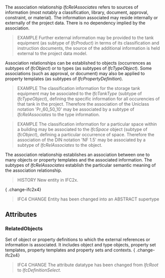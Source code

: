 The association relationship _IfcRelAssociates_ refers to sources of information (most notably a classification, library, document, approval, constraint, or material). The information associated may reside internally or externally of the project data. There is no dependency implied by the association.

<!-- end of short definition -->


> EXAMPLE Further external information may be provided to the tank equipment (as subtype of _IfcProduct_) in terms of its classification and instruction documents, the source of the additional information is held external to the project data model.

Association relationships can be established to objects (occurrences as subtypes of _IfcObject_) or to types (as subtypes of _IfcTypeObject_). Some associations (such as approval, or document) may also be applied to property templates (as subtypes of _IfcPropertyDefinition_).

> EXAMPLE The classification information for the storage tank equipment may be associated to the _IfcTankType_ (subtype of _IfcTypeObject_), defining the specific information for all occurencies of that tank in the project. Therefore the association of the Uniclass notation 'Pr_60_50_10' may be associated by a subtype of _IfcRelAssociates_ to the type information.

> EXAMPLE The classification information for a particular space within a building may be associated to the _IfcSpace_ object (subtype of _IfcObject_), defining a particular occurrence of space. Therefore the association of the DIN notation 'NF 1.5' may be associated by a subtype of _IfcRelAssociates_ to the object.

The association relationship establishes an association between one to many objects or property templates and the associated information. The subtypes of _IfcRelAssociates_ establish the particular semantic meaning of the association relationship.

> HISTORY New entity in IFC2x.

{ .change-ifc2x4}
> IFC4 CHANGE Entity has been changed into an ABSTRACT supertype

## Attributes

### RelatedObjects
Set of object or property definitions to which the external references or information is associated. It includes object and type objects, property set templates, property templates and property sets and contexts.
{ .change-ifc2x4}
> IFC4 CHANGE The attribute datatype has been changed from _IfcRoot_ to _IfcDefinitionSelect_.
